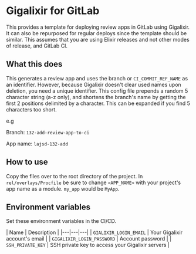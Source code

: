 # Gigalixir for GitLab

This provides a template for deploying review apps in GitLab using Gigalixir. It can also be repurposed for regular deploys since the template should be similar. This assumes that you are using Elixir releases and not other modes of release, and GitLab CI.

## What this does

This generates a review app and uses the branch or `CI_COMMIT_REF_NAME` as an identifier. However, because Gigalixir doesn't clear used names upon deletion, you need a unique identifier. This config file prepends a random 5 character string (a-z only), and shortens the branch's name by getting the first 2 positions delimited by a character. This can be expanded if you find 5 characters too short.

e.g

Branch: `132-add-review-app-to-ci`

App name: `lajsd-132-add`

## How to use

Copy the files over to the root directory of the project. In `rel/overlays/Procfile` be sure to change `<APP_NAME>` with your project's app name as a module. `my_app` would be `MyApp`.

## Environment variables

Set these environment variables in the CI/CD.

| Name  | Description  |
|---|---|---|
| `GIALIXIR_LOGIN_EMAIL`  | Your Gigalixir account's email  |
| `GIGALIXIR_LOGIN_PASSWORD`  | Account password  |
| `SSH_PRIVATE_KEY`   | SSH private key to access your Gigalixir servers  |
